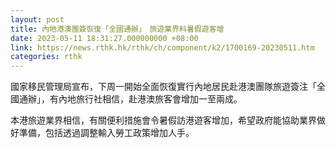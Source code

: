 ```yaml
---
layout: post
title: 內地港澳團簽恢復「全國通辦」　旅遊業界料暑假遊客增
date: 2023-05-11 18:31:27.000000000 +08:00
link: https://news.rthk.hk/rthk/ch/component/k2/1700169-20230511.htm
categories: rthk
---
```


國家移民管理局宣布，下周一開始全面恢復實行內地居民赴港澳團隊旅遊簽注「全國通辦」，有內地旅行社相信，赴港澳旅客會增加一至兩成。

本港旅遊業界相信，有關便利措施會令暑假訪港遊客增加，希望政府能協助業界做好準備，包括透過調整輸入勞工政策增加人手。
